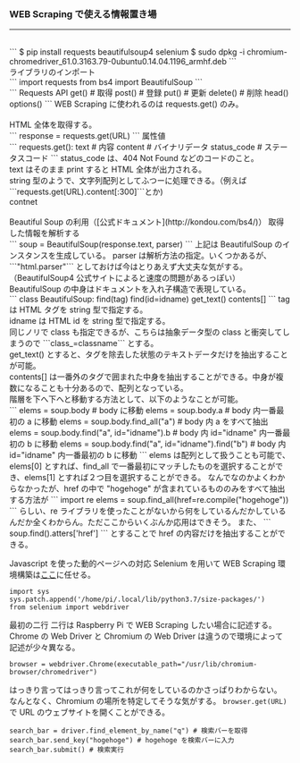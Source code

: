 ### WEB Scraping で使える情報置き場
<hr>
<br>
```
$ pip install requests beautifulsoup4 selenium
$ sudo dpkg -i chromium-chromedriver_61.0.3163.79-0ubuntu0.14.04.1196_armhf.deb
```
<br>
ライブラリのインポート<br>
```
import requests
from bs4 import BeautifulSoup
``` 
<br>
```
Requests API
  get() # 取得
  post()  # 登録
  put() # 更新
  delete()  # 削除
  head()
  options()
```
WEB Scraping に使われるのは requests.get() のみ。<br>
<br>
HTML 全体を取得する。<br>
```
response = requests.get(URL)
```
属性値<br>
```
requests.get():
  text  # 内容
  content # バイナリデータ
  status_code # ステータスコード
```
status_code は、404 Not Found などのコードのこと。<br>
text はそのまま print すると HTML 全体が出力される。<br>
string 型のようで、文字列配列としてふつーに処理できる。（例えば```requests.get(URL).content[:300]```とか)<br>
contnet<br>
<br>
Beautiful Soup の利用（[公式ドキュメント](http://kondou.com/bs4/)）
取得した情報を解析する<br>
```
soup = BeautifulSoup(response.text, parser)
```
上記は BeautifulSoup のインスタンスを生成している。
parser は解析方法の指定。いくつかあるが、```"html.parser"``` としておけば今はとりあえず大丈夫な気がする。（BeautifulSoup4 公式サイトによると速度の問題があるっぽい）<br>
BeautifulSoup の中身はドキュメントを入れ子構造で表現している。<br>
```
class BeautifulSoup:
  find(tag)
  find(id=idname)
  get_text()
  contents[]
```
tag は HTML タグを string 型で指定する。<br>
idname は HTML id を string 型で指定する。<br>
同じノリで class も指定できるが、こちらは抽象データ型の class と衝突してしまうので ```class_=classname``` とする。<br>
get_text() とすると、タグを除去した状態のテキストデータだけを抽出することが可能。<br>
contents[] は一番外のタグで囲まれた中身を抽出することができる。中身が複数になることも十分あるので、配列となっている。<br>
階層を下へ下へと移動する方法として、以下のようなことが可能。<br>
```
elems = soup.body # body に移動
elems = soup.body.a # body 内一番最初の a に移動
elems = soup.body.find_all("a") # body 内 a をすべて抽出
elems = soup.body.find("a", id="idname").b  # body 内 id="idname" 内一番最初の b に移動
elems = soup.body.find("a", id="idname").find("b")  # body 内 id="idname" 内一番最初の b に移動
```
elems は配列として扱うことも可能で、elems[0] とすれば、find_all で一番最初にマッチしたものを選択することができ、elems[1] とすれば２つ目を選択することができる。
なんでなのかよくわからなかったが、href の中で "hogehoge" が含まれているもののみをすべて抽出する方法が
```
import re
elems = soup.find_all(href=re.compile("hogehoge"))
```
らしい、re ライブラリを使ったことがないから何をしているんだかしているんだか全くわからん。ただここからいくぶんか応用はできそう。
また、
```
soup.find().atters['href']
```
とすることで href の内容だけを抽出することができる。

Javascript を使った動的ページへの対応
Selenium を用いて WEB Scraping
環境構築は[ここ](https://qiita.com/Brutus/items/7381a13fa395f9b73855)に任せる。
```
import sys
sys.patch.append('/home/pi/.local/lib/python3.7/size-packages/')
from selenium import webdriver
```
最初の二行
二行は Raspberry Pi で WEB Scraping したい場合に記述する。
Chrome の Web Driver と Chromium の Web Driver は違うので環境によって記述が少々異なる。
```
browser = webdriver.Chrome(executable_path="/usr/lib/chromium-browser/chromedriver")
```
はっきり言ってはっきり言ってこれが何をしているのかさっぱりわからない。
なんとなく、Chromium の場所を特定してそうな気がする。
```browser.get(URL)``` で URL のウェブサイトを開くことができる。
```
search_bar = driver.find_element_by_name("q") # 検索バーを取得
search_bar.send_key("hogehoge") # hogehoge を検索バーに入力
search_bar.submit() # 検索実行
```



